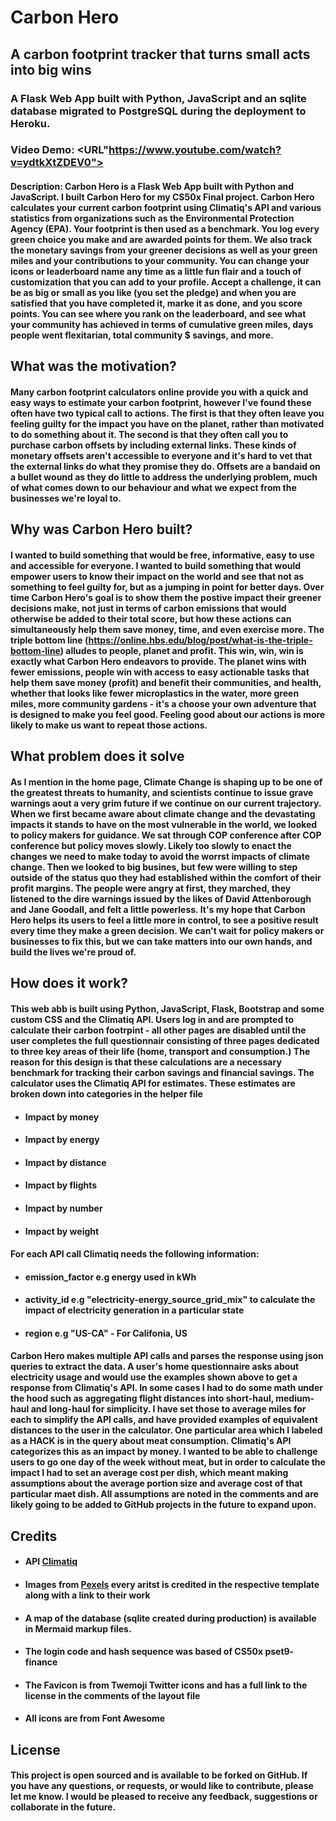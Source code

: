 # **Carbon Hero**
## **A carbon footprint tracker that turns small acts into big wins**
### A Flask Web App built with Python, JavaScript and an sqlite database migrated to PostgreSQL during the deployment to Heroku.
### **Video Demo**:  <URL"https://www.youtube.com/watch?v=ydtkXtZDEV0">
#### Description: Carbon Hero is a Flask Web App built with Python and JavaScript. I built Carbon Hero for my CS50x Final project. Carbon Hero calculates your current carbon footprint using Climatiq's API and various statistics from organizations such as the Environmental Protection Agency (EPA). Your footprint is then used as a benchmark. You log every green choice you make and are awarded points for them. We also track the monetary savings from your greener decisions as well as your green miles and your contributions to your community. You can change your icons or leaderboard name any time as a little fun flair and a touch of customization that you can add to your profile. Accept a challenge, it can be as big or small as you like (you set the pledge) and when you are satisfied that you have completed it, marke it as done, and you score points. You can see where you rank on the leaderboard, and see what your community has achieved in terms of cumulative green miles, days people went flexitarian, total community $ savings, and more.
## **What was the motivation?**
#### Many carbon footprint calculators online provide you with a quick and easy ways to estimate your carbon footprint, however I've found these often have two typical call to actions. The first is that they often leave you feeling guilty for the impact you have on the planet, rather than motivated to do something about it. The second is that they often call you to purchase carbon offsets by including external links. These kinds of monetary offsets aren't accessible to everyone and it's hard to vet that the external links do what they promise they do. Offsets are a bandaid on a bullet wound as they do little to address the underlying  problem, much of what comes down to our behaviour and what we expect from the businesses we're loyal to. 
## **Why was Carbon Hero built?**
#### I wanted to build something that would be free, informative, easy to use and accessible for everyone. I wanted to build something that would empower users to know their impact on the world and see that not as something to feel guilty for, but as a jumping in point for better days. Over time Carbon Hero's goal is to show them the postive impact their greener decisions make, not just in terms of carbon emissions that would otherwise be added to their total score, but how these actions can simultaneously help them save money, time, and even exercise more. The triple bottom line (https://online.hbs.edu/blog/post/what-is-the-triple-bottom-line) alludes to people, planet and profit. This win, win, win is exactly what Carbon Hero endeavors to provide. The planet wins with fewer emissions, people win with access to easy actionable tasks that help them save money (profit) and benefit their communities, and health, whether that looks like fewer microplastics in the water, more green miles, more community gardens - it's a choose your own adventure that is designed to make you feel good. Feeling good about our actions is more likely to make us want to repeat those actions. 
## **What problem does it solve**
#### As I mention in the home page, Climate Change is shaping up to be one of the greatest threats to humanity, and scientists continue to issue grave warnings aout a very grim future if we continue on our current trajectory. When we first became aware about climate change and the devastating impacts it stands to have on the most vulnerable in the world, we looked to policy makers for guidance. We sat through COP conference after COP conference but policy moves slowly. Likely too slowly to enact the changes we need to make today to avoid the worrst impacts of climate change. Then we looked to big busines, but few were willing to step outside of the status quo they had established within the comfort of their profit margins. The people were angry at first, they marched, they listened to the dire warnings issued by the likes of David Attenborough and Jane Goodall, and felt a little powerless. It's my hope that Carbon Hero helps its users to feel a little more in control, to see a positive result every time they make a green decision. We can't wait for policy makers or businesses to fix this, but we can take matters into our own hands, and build the lives we're proud of.
## **How does it work?**
#### This web abb is built using Python, JavaScript, Flask, Bootstrap and some custom CSS and the Climatiq API. Users log in and are prompted to calculate their carbon footrpint - all other pages are disabled until the user completes the full questionnair consisting of three pages dedicated to three key areas of their life (home, transport and consumption.) The reason for this design is that these calculations are a necessary benchmark for tracking their carbon savings and financial savings. The calculator uses the Climatiq API for estimates. These estimates are broken down into categories in the helper file 
* #### Impact by money
* #### Impact by energy
* #### Impact by distance
* #### Impact by flights
* #### Impact by number 
* #### Impact by weight 
#### For each API call Climatiq needs the following information:
* #### emission_factor e.g energy used in kWh
* #### activity_id e.g "electricity-energy_source_grid_mix" to calculate the impact of electricity generation in a particular state
* #### region e.g "US-CA" - For Califonia, US
#### Carbon Hero makes multiple API calls and parses the response using json queries to extract the data. A user's home questionnaire asks about electricity usage and would use the examples shown above to get a response from Climatiq's API. In some cases I had to do some math under the hood such as aggregating flight distances into short-haul, medium-haul and long-haul for simplicity. I have set those to average miles for each to simplify the API calls, and have provided examples of equivalent distances to the user in the calculator. One particular area which I labeled as a HACK is in the query about meat consumption. Climatiq's API categorizes this as an impact by money. I wanted to be able to challenge users to go one day of the week without meat, but in order to calculate the impact I had to set an average cost per dish, which meant making assumptions about the average portion size and average cost of that particular maet dish. All assumptions are noted in the comments and are likely going to be added to GitHub projects in the future to expand upon. 
## Credits
* ####  API [Climatiq](https://www.climatiq.io/)
* #### Images from [Pexels](https://www.pexels.com) every aritst is credited in the respective template along with a link to their work
* #### A map of the database (sqlite created during production) is available in Mermaid markup files. 
* #### The login code and hash sequence was based of CS50x pset9- finance
* ####  The Favicon is from Twemoji Twitter icons and has a full link to the license in the comments of the layout file
* #### All icons are from Font Awesome
## License
#### This project is open sourced and is available to be forked on GitHub. If you have any questions, or requests, or would like to contribute, please let me know. I would be pleased to receive any feedback, suggestions or collaborate in the future. 